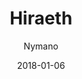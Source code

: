 ---
title: "Hiraeth"
subtitle: "Nymano"
customForwardUrl: "https://www.youtube.com/watch?v=vQZM-FPSUlA&t=20s"
displayImg: "https://img.youtube.com/vi/vQZM-FPSUlA/0.jpg"
date: "2018-01-06"
newTab: true 
---